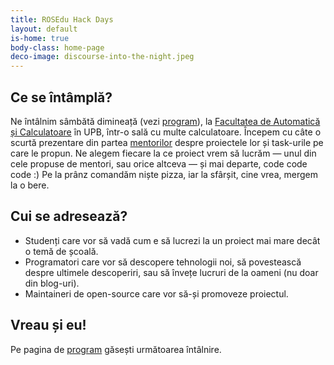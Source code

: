```yaml
---
title: ROSEdu Hack Days
layout: default
is-home: true
body-class: home-page
deco-image: discourse-into-the-night.jpeg
---
```


Ce se întâmplă?
---------------

Ne întâlnim sâmbătă dimineață (vezi [program][]), la [Facultatea de
Automatică și Calculatoare][automatica] în UPB, într-o sală cu multe
calculatoare. Începem cu câte o scurtă prezentare din partea
[mentorilor][mentori] despre proiectele lor și task-urile pe care le
propun. Ne alegem fiecare la ce proiect vrem să lucrăm &mdash; unul din
cele propuse de mentori, sau orice altceva &mdash; și mai departe, code
code code :) Pe la prânz comandăm niște pizza, iar la sfârșit, cine
vrea, mergem la o bere.


Cui se adresează?
-----------------

* Studenți care vor să vadă cum e să lucrezi la un proiect mai mare
  decât o temă de școală.
* Programatori care vor să descopere tehnologii noi, să povestească
  despre ultimele descoperiri, sau să învețe lucruri de la oameni (nu
  doar din blog-uri).
* Maintaineri de open-source care vor să-și promoveze
  proiectul.


Vreau și eu!
------------

Pe pagina de [program][] găsești următoarea
întâlnire.

[automatica]: http://acs.pub.ro/
[mentori]: mentori.html
[program]: program.html
